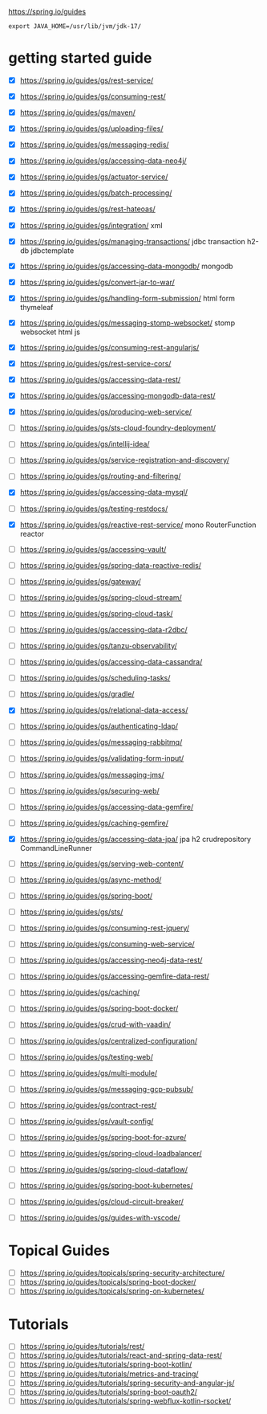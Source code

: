 https://spring.io/guides

```
export JAVA_HOME=/usr/lib/jvm/jdk-17/
```

# getting started guide
- [x] https://spring.io/guides/gs/rest-service/
- [x] https://spring.io/guides/gs/consuming-rest/
- [x] https://spring.io/guides/gs/maven/
- [x] https://spring.io/guides/gs/uploading-files/
- [x] https://spring.io/guides/gs/messaging-redis/
- [x] https://spring.io/guides/gs/accessing-data-neo4j/
- [x] https://spring.io/guides/gs/actuator-service/
- [x] https://spring.io/guides/gs/batch-processing/
- [x] https://spring.io/guides/gs/rest-hateoas/
- [x] https://spring.io/guides/gs/integration/                   xml 
- [x] https://spring.io/guides/gs/managing-transactions/         jdbc transaction h2-db jdbctemplate
- [x] https://spring.io/guides/gs/accessing-data-mongodb/        mongodb 
- [x] https://spring.io/guides/gs/convert-jar-to-war/
- [x] https://spring.io/guides/gs/handling-form-submission/      html form thymeleaf
- [x] https://spring.io/guides/gs/messaging-stomp-websocket/     stomp websocket html js 
- [x] https://spring.io/guides/gs/consuming-rest-angularjs/
- [x] https://spring.io/guides/gs/rest-service-cors/
- [x] https://spring.io/guides/gs/accessing-data-rest/
- [x] https://spring.io/guides/gs/accessing-mongodb-data-rest/
- [x] https://spring.io/guides/gs/producing-web-service/
- [ ] https://spring.io/guides/gs/sts-cloud-foundry-deployment/
- [ ] https://spring.io/guides/gs/intellij-idea/
- [ ] https://spring.io/guides/gs/service-registration-and-discovery/
- [ ] https://spring.io/guides/gs/routing-and-filtering/
- [x] https://spring.io/guides/gs/accessing-data-mysql/
- [ ] https://spring.io/guides/gs/testing-restdocs/
- [x] https://spring.io/guides/gs/reactive-rest-service/         mono RouterFunction reactor
- [ ] https://spring.io/guides/gs/accessing-vault/
- [ ] https://spring.io/guides/gs/spring-data-reactive-redis/
- [ ] https://spring.io/guides/gs/gateway/
- [ ] https://spring.io/guides/gs/spring-cloud-stream/
- [ ] https://spring.io/guides/gs/spring-cloud-task/
- [ ] https://spring.io/guides/gs/accessing-data-r2dbc/
- [ ] https://spring.io/guides/gs/tanzu-observability/
- [ ] https://spring.io/guides/gs/accessing-data-cassandra/
     
- [ ] https://spring.io/guides/gs/scheduling-tasks/
- [ ] https://spring.io/guides/gs/gradle/
- [x] https://spring.io/guides/gs/relational-data-access/
- [ ] https://spring.io/guides/gs/authenticating-ldap/
- [ ] https://spring.io/guides/gs/messaging-rabbitmq/
- [ ] https://spring.io/guides/gs/validating-form-input/
- [ ] https://spring.io/guides/gs/messaging-jms/
- [ ] https://spring.io/guides/gs/securing-web/
- [ ] https://spring.io/guides/gs/accessing-data-gemfire/
- [ ] https://spring.io/guides/gs/caching-gemfire/
- [x] https://spring.io/guides/gs/accessing-data-jpa/           jpa h2 crudrepository CommandLineRunner 
- [ ] https://spring.io/guides/gs/serving-web-content/
- [ ] https://spring.io/guides/gs/async-method/
- [ ] https://spring.io/guides/gs/spring-boot/
- [ ] https://spring.io/guides/gs/sts/
- [ ] https://spring.io/guides/gs/consuming-rest-jquery/
- [ ] https://spring.io/guides/gs/consuming-web-service/
- [ ] https://spring.io/guides/gs/accessing-neo4j-data-rest/
- [ ] https://spring.io/guides/gs/accessing-gemfire-data-rest/
- [ ] https://spring.io/guides/gs/caching/
- [ ] https://spring.io/guides/gs/spring-boot-docker/
- [ ] https://spring.io/guides/gs/crud-with-vaadin/
- [ ] https://spring.io/guides/gs/centralized-configuration/
- [ ] https://spring.io/guides/gs/testing-web/
- [ ] https://spring.io/guides/gs/multi-module/
- [ ] https://spring.io/guides/gs/messaging-gcp-pubsub/
- [ ] https://spring.io/guides/gs/contract-rest/
- [ ] https://spring.io/guides/gs/vault-config/
- [ ] https://spring.io/guides/gs/spring-boot-for-azure/
- [ ] https://spring.io/guides/gs/spring-cloud-loadbalancer/
- [ ] https://spring.io/guides/gs/spring-cloud-dataflow/
- [ ] https://spring.io/guides/gs/spring-boot-kubernetes/
- [ ] https://spring.io/guides/gs/cloud-circuit-breaker/
- [ ] https://spring.io/guides/gs/guides-with-vscode/


# Topical Guides
- [ ] https://spring.io/guides/topicals/spring-security-architecture/
- [ ] https://spring.io/guides/topicals/spring-boot-docker/
- [ ] https://spring.io/guides/topicals/spring-on-kubernetes/

# Tutorials
- [ ] https://spring.io/guides/tutorials/rest/
- [ ] https://spring.io/guides/tutorials/react-and-spring-data-rest/
- [ ] https://spring.io/guides/tutorials/spring-boot-kotlin/
- [ ] https://spring.io/guides/tutorials/metrics-and-tracing/
- [ ] https://spring.io/guides/tutorials/spring-security-and-angular-js/
- [ ] https://spring.io/guides/tutorials/spring-boot-oauth2/
- [ ] https://spring.io/guides/tutorials/spring-webflux-kotlin-rsocket/
